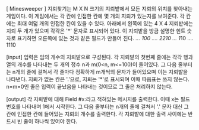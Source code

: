 [ Minesweeper ]
지뢰찾기는 M X N 크기의 지뢰밭에서 모든 지뢰의 위치를 찾아내는 게임이다. 이 게임에서는 각 칸에 인접한 칸에 몇 개의 지뢰가 있는지를 보여준다. 각 칸에는 최대 여덟 개의 인접한 칸이 있을 수 있다. 아래에서 왼쪽에 있는 4 X 4 지뢰밭에는 지뢰 두 개가 있으며 각각은 '*' 문자로 표시되어 있다. 이 지뢰밭을 방금 설명한 힌트 숫자로 표기하면 오른쪽에 있는 것과 같은 필드가 만들어 진다.
*...    *100
....    2210
.*..    1*10
....    1110

[input]
입력은 임의 개수의 지뢰밭으로 구성된다. 각 지뢰밭의 첫번째 줄에는 각각 행과 열의 개수를 나타내는 두 개의 정수 n과 m(0<n, m<=100)이 들어있다. 그 다음 줄부터는 n개의 줄에 걸쳐서 각 줄마다 정확하게 m개씩의 문자가 들어있으며 이는 지뢰밭을 나타낸다. 지뢰가 없는 칸은 '.'으로, 지뢰는 '*'로 표시되며 이때 따옴표는 쓰지 않는다. n=m=0인 줄은 입력이 끝났음을 나타내는 것이므로 그 줄은 처리하지 않는다.

[output]
각 지뢰밭에 대해 Field #x:라고 적혀있는 메시지를 출력한다. 이때 x는 필드 번호를 나타내며 1에서 시작한다. 그 다음 줄부터는 n개의 줄에 걸쳐서 '.' 문자 대신 그 칸에 인접한 칸에 들어있는 지뢰의 개수를 출력한다. 각 지뢰밭에 대한 출력 사이에는 반드시 빈 줄이 하나씩 있어야 한다.